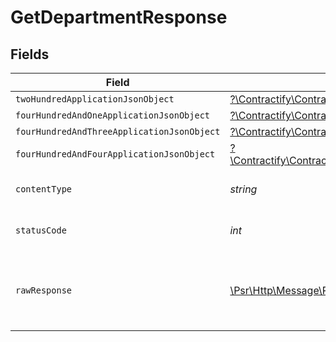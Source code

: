 # GetDepartmentResponse


## Fields

| Field                                                                                                                                                                        | Type                                                                                                                                                                         | Required                                                                                                                                                                     | Description                                                                                                                                                                  |
| ---------------------------------------------------------------------------------------------------------------------------------------------------------------------------- | ---------------------------------------------------------------------------------------------------------------------------------------------------------------------------- | ---------------------------------------------------------------------------------------------------------------------------------------------------------------------------- | ---------------------------------------------------------------------------------------------------------------------------------------------------------------------------- |
| `twoHundredApplicationJsonObject`                                                                                                                                            | [?\Contractify\ContractifyAPI\Models\Operations\GetDepartmentResponseBody](../../Models/Operations/GetDepartmentResponseBody.md)                                             | :heavy_minus_sign:                                                                                                                                                           | OK                                                                                                                                                                           |
| `fourHundredAndOneApplicationJsonObject`                                                                                                                                     | [?\Contractify\ContractifyAPI\Models\Operations\GetDepartmentDepartmentsResponseBody](../../Models/Operations/GetDepartmentDepartmentsResponseBody.md)                       | :heavy_minus_sign:                                                                                                                                                           | Unauthenticated                                                                                                                                                              |
| `fourHundredAndThreeApplicationJsonObject`                                                                                                                                   | [?\Contractify\ContractifyAPI\Models\Operations\GetDepartmentDepartmentsResponseResponseBody](../../Models/Operations/GetDepartmentDepartmentsResponseResponseBody.md)       | :heavy_minus_sign:                                                                                                                                                           | Forbidden                                                                                                                                                                    |
| `fourHundredAndFourApplicationJsonObject`                                                                                                                                    | [?\Contractify\ContractifyAPI\Models\Operations\GetDepartmentDepartmentsResponse404ResponseBody](../../Models/Operations/GetDepartmentDepartmentsResponse404ResponseBody.md) | :heavy_minus_sign:                                                                                                                                                           | Not Found                                                                                                                                                                    |
| `contentType`                                                                                                                                                                | *string*                                                                                                                                                                     | :heavy_check_mark:                                                                                                                                                           | HTTP response content type for this operation                                                                                                                                |
| `statusCode`                                                                                                                                                                 | *int*                                                                                                                                                                        | :heavy_check_mark:                                                                                                                                                           | HTTP response status code for this operation                                                                                                                                 |
| `rawResponse`                                                                                                                                                                | [\Psr\Http\Message\ResponseInterface](https://www.php-fig.org/psr/psr-7/#33-psrhttpmessageresponseinterface)                                                                 | :heavy_check_mark:                                                                                                                                                           | Raw HTTP response; suitable for custom response parsing                                                                                                                      |
